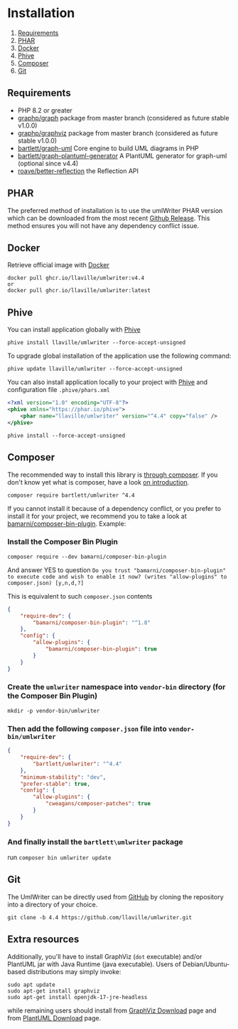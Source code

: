 <!-- markdownlint-disable MD013 -->
# Installation

1. [Requirements](#requirements)
1. [PHAR](#phar)
1. [Docker](#docker)
1. [Phive](#phive)
1. [Composer](#composer)
1. [Git](#git)

## Requirements

* PHP 8.2 or greater
* [graphp/graph](https://github.com/graphp/graph) package from master branch (considered as future stable v1.0.0)
* [graphp/graphviz](https://github.com/graphp/graphviz) package from master branch (considered as future stable v1.0.0)
* [bartlett/graph-uml](https://github.com/llaville/graph-uml) Core engine to build UML diagrams in PHP
* [bartlett/graph-plantuml-generator](https://github.com/llaville/graph-plantuml-generator) A PlantUML generator for graph-uml (optional since v4.4)
* [roave/better-reflection](https://github.com/Roave/BetterReflection) the Reflection API

## PHAR

The preferred method of installation is to use the umlWriter PHAR version which can be downloaded from the most recent
[Github Release][releases]. This method ensures you will not have any dependency conflict issue.

## Docker

Retrieve official image with [Docker][docker]

```shell
docker pull ghcr.io/llaville/umlwriter:v4.4
or
docker pull ghcr.io/llaville/umlwriter:latest
```

## Phive

You can install application globally with [Phive][phive]

```shell
phive install llaville/umlwriter --force-accept-unsigned
```

To upgrade global installation of the application use the following command:

```shell
phive update llaville/umlwriter --force-accept-unsigned
```

You can also install application locally to your project with [Phive][phive] and configuration file `.phive/phars.xml`

```xml
<?xml version="1.0" encoding="UTF-8"?>
<phive xmlns="https://phar.io/phive">
    <phar name="llaville/umlwriter" version="^4.4" copy="false" />
</phive>
```

```shell
phive install --force-accept-unsigned
```

## Composer

The recommended way to install this library is [through composer][composer].
If you don't know yet what is composer, have a look [on introduction][composer-intro].

```shell
composer require bartlett/umlwriter ^4.4
```

If you cannot install it because of a dependency conflict, or you prefer to install it for your project, we recommend
you to take a look at [bamarni/composer-bin-plugin][bamarni/composer-bin-plugin]. Example:

### Install the Composer Bin Plugin

```shell
composer require --dev bamarni/composer-bin-plugin
```

And answer YES to question `Do you trust "bamarni/composer-bin-plugin" to execute code and wish to enable it now? (writes "allow-plugins" to composer.json) [y,n,d,?]`

This is equivalent to such `composer.json` contents

```json
{
    "require-dev": {
        "bamarni/composer-bin-plugin": "^1.8"
    },
    "config": {
        "allow-plugins": {
            "bamarni/composer-bin-plugin": true
        }
    }
}
```

### Create the `umlwriter` namespace into `vendor-bin` directory (for the Composer Bin Plugin)

```shell
mkdir -p vendor-bin/umlwriter
```

### Then add the following `composer.json` file into `vendor-bin/umlwriter`

```json
{
    "require-dev": {
        "bartlett/umlwriter": "^4.4"
    },
    "minimum-stability": "dev",
    "prefer-stable": true,
    "config": {
        "allow-plugins": {
            "cweagans/composer-patches": true
        }
    }
}
```

### And finally install the `bartlett\umlwriter` package

run `composer bin umlwriter update`

## Git

The UmlWriter can be directly used from [GitHub][github-repo] by cloning the repository into a directory of your choice.

```shell
git clone -b 4.4 https://github.com/llaville/umlwriter.git
```

## Extra resources

Additionally, you'll have to install GraphViz (`dot` executable) and/or PlantUML jar with Java Runtime (java executable).
Users of Debian/Ubuntu-based distributions may simply invoke:

```shell
sudo apt update
sudo apt-get install graphviz
sudo apt-get install openjdk-17-jre-headless
```

while remaining users should install from [GraphViz Download][graphviz-resources] page
and from [PlantUML Download][plantuml-resources] page.

[releases]: https://github.com/llaville/umlwriter/releases
[composer]: https://getcomposer.org
[composer-intro]: http://getcomposer.org/doc/00-intro.md
[bamarni/composer-bin-plugin]: https://github.com/bamarni/composer-bin-plugin
[github-repo]: https://github.com/llaville/umlwriter.git
[graphviz-resources]: http://www.graphviz.org/download/
[plantuml-resources]: https://plantuml.com/en/download
[phive]: https://github.com/phar-io/phive
[docker]: https://docs.docker.com/get-docker/
